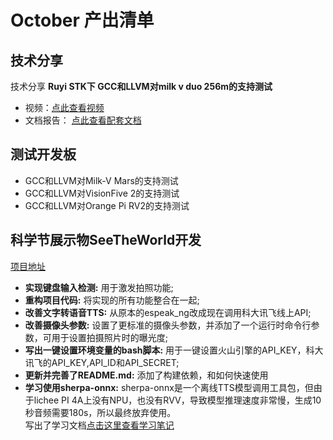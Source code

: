 # October 产出清单

## 技术分享
技术分享 **Ruyi STK下 GCC和LLVM对milk v duo 256m的支持测试**  
- 视频：[点此查看视频](https://www.bilibili.com/video/BV1SxWqzYEbA/?spm_id_from=333.999.0.0&vd_source=7c11325dc15b63618c7af305547018c4)
- 文档报告： [点此查看配套文档](../../tech-sharing/2025-10/Milk-V-Duo.md)

## 测试开发板
- GCC和LLVM对Milk-V Mars的支持测试 
- GCC和LLVM对VisionFive 2的支持测试 
- GCC和LLVM对Orange Pi RV2的支持测试 
## 科学节展示物**SeeTheWorld**开发
[项目地址](https://github.com/challenger1024/SeeTheWorld)
- **实现键盘输入检测:**  用于激发拍照功能;
-  **重构项目代码:** 将实现的所有功能整合在一起;
-  **改善文字转语音TTS:** 从原本的espeak_ng改成现在调用科大讯飞线上API;
- **改善摄像头参数:** 设置了更标准的摄像头参数，并添加了一个运行时命令行参数，可用于设置拍摄照片时的曝光度;
- **写出一键设置环境变量的bash脚本:**  用于一键设置火山引擎的API_KEY，科大讯飞的API_KEY,API_ID和API_SECRET;
- **更新并完善了README.md:** 添加了构建依赖，和如何快速使用
- **学习使用sherpa-onnx:** sherpa-onnx是一个离线TTS模型调用工具包，但由于lichee PI  4A上没有NPU，也没有RVV，导致模型推理速度非常慢，生成10秒音频需要180s，所以最终放弃使用。  
写出了学习文档[点击这里查看学习笔记](../../tech-sharing/2025-10/sherpa-onnx-note.md)

